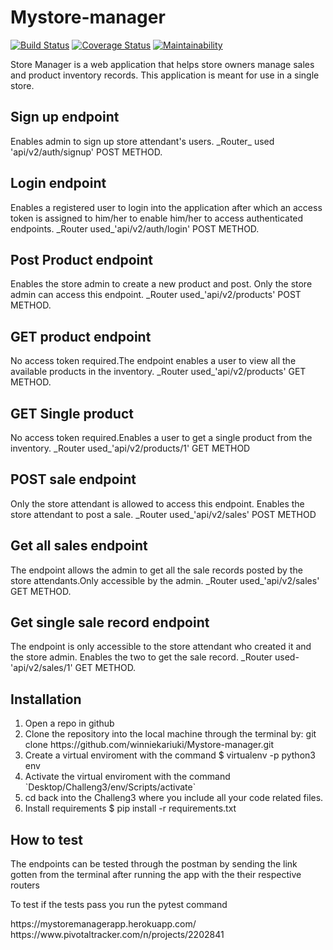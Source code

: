 # Mystore-manager
[![Build Status](https://travis-ci.org/winniekariuki/Mystore-manager.svg?branch=develop)](https://travis-ci.org/winniekariuki/Mystore-manager)
[![Coverage Status](https://coveralls.io/repos/github/winniekariuki/Mystore-manager/badge.svg?branch=develop)](https://coveralls.io/github/winniekariuki/Mystore-manager?branch=develop)
[![Maintainability](https://api.codeclimate.com/v1/badges/5f82c585bee66cdc4bbd/maintainability)](https://codeclimate.com/github/winniekariuki/Mystore-manager/maintainability)

Store Manager is a web application that helps store owners manage sales and product inventory records. This application is meant for use in a single store.


<h2>Sign up endpoint</h2>
<p>Enables admin to sign up store attendant's users.
_Router_ used 'api/v2/auth/signup' POST METHOD.</p>

<h2>Login endpoint</h2>
<p>Enables a registered user to login into the application after which an 
access token is assigned to him/her to enable him/her to access 
authenticated endpoints.
_Router used_'api/v2/auth/login' POST METHOD.</p>
<h2>Post Product endpoint</h2>
<p>Enables the store admin to create a new product and post.
Only the store admin can access this endpoint.
_Router used_'api/v2/products' POST METHOD.</p>
<h2>GET product endpoint</h2>
<p>No access token required.The endpoint enables a user to
view all the available products in the inventory.
_Router used_'api/v2/products' GET METHOD.</p>
<h2>GET Single product</h2>
<p>No access token required.Enables a user to get a single
product from the inventory.
_Router used_'api/v2/products/1' GET METHOD</p>
<h2>POST sale endpoint</h2>
<p>Only the store attendant is allowed to access this endpoint.
Enables the store attendant to post a sale.
_Router used_'api/v2/sales' POST METHOD</p>
<h2>Get all sales endpoint</h2>
<p>The endpoint allows the admin to get all the sale records posted
by the store attendants.Only accessible by the admin.
_Router used_'api/v2/sales' GET METHOD.</p>
<h2>Get single sale record endpoint</h2>
<P>The endpoint is only accessible to the store attendant who created it and the store admin.
Enables the two to get the sale record.
_Router used-'api/v2/sales/1' GET METHOD.</p>

<div><h2>Installation</h2>
  <ol>
     <li>Open a repo in github</li>
     <li>Clone the repository into the local machine through the terminal by: git clone https://github.com/winniekariuki/Mystore-manager.git</li>
     <li>Create a virtual enviroment with the command $ virtualenv -p python3 env</li>
     <li>Activate the virtual enviroment with the command `Desktop/Challeng3/env/Scripts/activate`</li>
    <li>cd back into the Challeng3 where you include all your code related files.</li>
    <li>Install requirements $ pip install -r requirements.txt</li>
  </ol>
</div>
<div><h2>How to test</h2>
  <p>The endpoints can be tested through the postman by sending the link gotten from the terminal after running the app with the their respective routers</p>
  <p>To test if the tests pass you run the pytest command </p>
</div>
<div>
  https://mystoremanagerapp.herokuapp.com/</div>
  <div>
  https://www.pivotaltracker.com/n/projects/2202841
 </div>
